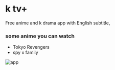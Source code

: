 # k tv+
Free anime and k drama app with English subtitle,

### some anime you can watch
* Tokyo Revengers
* spy x family

![app](https://firebasestorage.googleapis.com/v0/b/moive1.appspot.com/o/104018165.jpg)
